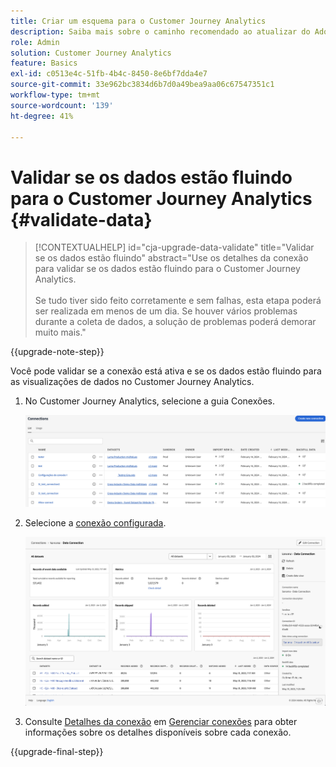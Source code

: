 ```yaml
---
title: Criar um esquema para o Customer Journey Analytics
description: Saiba mais sobre o caminho recomendado ao atualizar do Adobe Analytics para o Customer Journey Analytics
role: Admin
solution: Customer Journey Analytics
feature: Basics
exl-id: c0513e4c-51fb-4b4c-8450-8e6bf7dda4e7
source-git-commit: 33e962bc3834d6b7d0a49bea9aa06c67547351c1
workflow-type: tm+mt
source-wordcount: '139'
ht-degree: 41%

---
```


# Validar se os dados estão fluindo para o Customer Journey Analytics {#validate-data}

<!-- markdownlint-disable MD034 -->

>[!CONTEXTUALHELP]
>id="cja-upgrade-data-validate"
>title="Validar se os dados estão fluindo"
>abstract="Use os detalhes da conexão para validar se os dados estão fluindo para o Customer Journey Analytics.<br><br>Se tudo tiver sido feito corretamente e sem falhas, esta etapa poderá ser realizada em menos de um dia. Se houver vários problemas durante a coleta de dados, a solução de problemas poderá demorar muito mais."

<!-- markdownlint-enable MD034 -->

{{upgrade-note-step}}

Você pode validar se a conexão está ativa e se os dados estão fluindo para as visualizações de dados no Customer Journey Analytics.

1. No Customer Journey Analytics, selecione a guia Conexões.

   ![exibição de lista](assets/list-view.png)

1. Selecione a [conexão configurada](/help/getting-started/cja-upgrade/cja-upgrade-connection.md).

   ![Janela de todos os conjuntos de dados mostrando os widgets e as configurações](assets/conn-details.png)

1. Consulte [Detalhes da conexão](/help/connections/manage-connections.md#manage-connections) em [Gerenciar conexões](/help/connections/manage-connections.md) para obter informações sobre os detalhes disponíveis sobre cada conexão.

{{upgrade-final-step}}

<!-- Should we duplicate the content here or single source it with /help/connections/manage-connections.md -->
